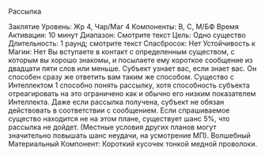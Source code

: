 
Рассылка

Заклятие
Уровень: Жр 4, Чар/Маг 4
Компоненты: В, С, М/БФ
Время Активации: 10 минут
Диапазон: Смотрите текст
Цель: Одно существо
Длительность: 1 раунд; смотрите текст
Спасбросок: Нет
Устойчивость к Магии: Нет
Вы вступаете в контакт с определенным существом, с которым вы хорошо
знакомы, и посылаете ему короткое
сообщение из двадцати пяти слов или
меньше. Субъект узнает вас, если знает
вас. Он способен сразу же ответить вам
таким же способом. Существо с Интеллектом 1 способно понять рассылку,
хотя способность субъекта отреагировать на это ограничено как и обычно
его низким показателем Интеллекта.
Даже если рассылка получена, субъект
не обязан действовать в соответствии с
сообщением.
Если спрашиваемое существо находится не на этом плане, существует шанс 5%, что рассылка не дойдет.
(Местные условия других планов могут
значительно повышать шанс неудачи,
на усмотрение МП).
Волшебный Материальный Компонент: Короткий кусочек тонкой медной
проволоки.